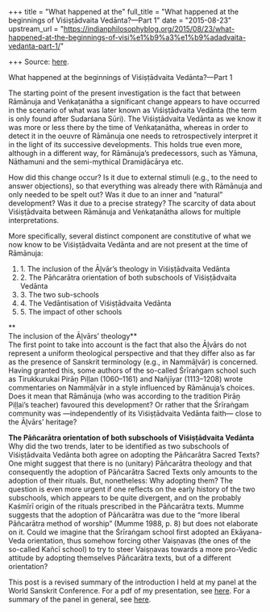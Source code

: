 +++
title = "What happened at the"
full_title = "What happened at the beginnings of Viśiṣṭādvaita Vedānta?—Part 1"
date = "2015-08-23"
upstream_url = "https://indianphilosophyblog.org/2015/08/23/what-happened-at-the-beginnings-of-visi%e1%b9%a3%e1%b9%adadvaita-vedanta-part-1/"

+++
Source: [here](https://indianphilosophyblog.org/2015/08/23/what-happened-at-the-beginnings-of-visi%e1%b9%a3%e1%b9%adadvaita-vedanta-part-1/).

What happened at the beginnings of Viśiṣṭādvaita Vedānta?—Part 1

The starting point of the present investigation is the fact that between
Rāmānuja and Veṅkaṭanātha a significant change appears to have occurred
in the scenario of what was later known as Viśiṣṭādvaita Vedānta (the
term is only found after Sudarśana Sūri). The Viśiṣṭādvaita Vedānta as
we know it was more or less there by the time of Veṅkaṭanātha, whereas
in order to detect it in the oeuvre of Rāmānuja one needs to
retrospectively interpret it in the light of its successive
developments. This holds true even more, although in a different way,
for Rāmānuja’s predecessors, such as Yāmuna, Nāthamuni and the
semi-mythical Dramiḍācārya etc.

How did this change occur? Is it due to external stimuli (e.g., to the
need to answer objections), so that everything was already there with
Rāmānuja and only needed to be spelt out? Was it due to an inner and
”natural” development? Was it due to a precise strategy? The scarcity of
data about Viśiṣṭādvaita between Rāmānuja and Veṅkaṭanātha allows for
multiple interpretations.

More specifically, several distinct component are constitutive of what
we now know to be Viśiṣṭādvaita Vedānta and are not present at the time
of Rāmānuja:

1.  1\. The inclusion of the Āḻvār’s theology in Viśiṣṭādvaita Vedānta
2.  2\. The Pāñcarātra orientation of both subschools of Viśiṣṭādvaita
    Vedānta
3.  3\. The two sub-schools
4.  4\. The Vedāntisation of Viśiṣṭādvaita Vedānta
5.  5\. The impact of other schools

**  
The inclusion of the Āḻvārs’ theology**  
The first point to take into account is the fact that also the Āḻvārs do
not represent a uniform theological perspective and that they differ
also as far as the presence of Sanskrit terminology (e.g., in Nammāḻvār)
is concerned.  
Having granted this, some authors of the so-called Śrīraṅgam school such
as Tirukkurukai Pirāṉ Piḷḷan (1060–1161) and Nañjīyar (1113–1208) wrote
commentaries on Nammāḻvār in a style influenced by Rāmānuja’s choices.
Does it mean that Rāmānuja (who was according to the tradition Pirāṉ
Piḷḷai’s teacher) favoured this development? Or rather that the
Śrīraṅgam community was —independently of its Viśiṣṭādvaita Vedānta
faith— close to the Āḻvārs’ heritage?

**The Pāñcarātra orientation of both subschools of Viśiṣṭādvaita
Vedānta**  
Why did the two trends, later to be identified as two subschools of
Viśiṣṭādvaita Vedānta both agree on adopting the Pāñcarātra Sacred
Texts? One might suggest that there is no (unitary) Pāñcarātra theology
and that consequently the adoption of Pāñcarātra Sacred Texts only
amounts to the adoption of their rituals. But, nonetheless: Why adopting
them? The question is even more urgent if one reflects on the early
history of the two subschools, which appears to be quite divergent, and
on the probably Kaśmīrī origin of the rituals prescribed in the
Pāñcarātra texts. Mumme suggests that the adoption of Pāñcarātra was due
to the “more liberal Pāñcarātra method of worship” (Mumme 1988, p. 8)
but does not elaborate on it. Could we imagine that the Śrīraṅgam school
first adopted an Ekāyana-Veda orientation, thus somehow forcing other
Vaiṣṇavas (the ones of the so-called Kañcī school) to try to steer
Vaiṣṇavas towards a more pro-Vedic attitude by adopting themselves
Pāñcarātra texts, but of a different orientation?

This post is a revised summary of the introduction I held at my panel at
the World Sanskrit Conference. For a pdf of my presentation, see
[here](https://www.academia.edu/13634202/Introduction_to_the_panel_One_God_One_%C5%9A%C4%81stra._Philosophical_developments_towards_and_within_Vi%C5%9Bi%E1%B9%A3%E1%B9%AD%C4%81dvaita_Ved%C4%81nta_between_N%C4%81thamuni_and_Ve%E1%B9%85ka%E1%B9%ADan%C4%81tha_16th_World_Sanskrit_Conference_Bangkok_June--July_2015).
For a summary of the panel in general, see
[here](http://wp.me/p3YaBu-tc).
